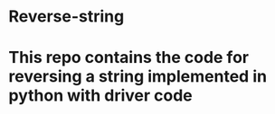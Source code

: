 # Reverse-string
# This repo contains the code for reversing a string implemented in python with driver code
